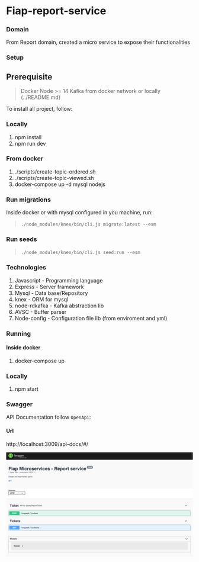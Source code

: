 # Fiap-report-service

### Domain
From Report domain, created a micro service to expose their functionalities

### Setup

## Prerequisite

> Docker
> Node >= 14
> Kafka from docker network or locally (../README.md)

To install all project, follow:
### Locally

1. npm install
2. npm run dev

### From docker
1. ./scripts/create-topic-ordered.sh
2. ./scripts/create-topic-viewed.sh
3. docker-compose up -d mysql nodejs

### Run migrations

Inside docker or with mysql configured in you machine, run:

> `./node_modules/knex/bin/cli.js migrate:latest --esm`

### Run seeds

> `./node_modules/knex/bin/cli.js seed:run --esm`

### Technologies

1. Javascript - Programming language
2. Express - Server framework
4. Mysql - Data base/Repository
3. knex - ORM for mysql
4. node-rdkafka - Kafka abstraction lib
5. AVSC - Buffer parser
6. Node-config - Configuration file lib (from enviroment and yml)

### Running 

#### Inside docker

1. docker-compose up

### Locally

1. npm start

### Swagger

API Documentation follow `OpenApi`:
#### Url

http://localhost:3009/api-docs/#/

![swagger](docs/swagger_report.png)
